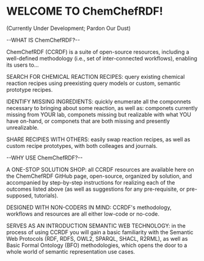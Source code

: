 # WELCOME TO ChemChefRDF!

(Currently Under Development; Pardon Our Dust)

--WHAT IS ChemChefRDF?--

ChemChefRDF (CCRDF) is a suite of open-source resources, including a well-defined methodology (i.e., set of inter-connected workflows), enabling its users to...

SEARCH FOR CHEMICAL REACTION RECIPES: query existing chemical reaction recipes using preexisting query models or custom, semantic prototype recipes.

IDENTIFY MISSING INGREDIENTS: quickly enumerate all the componnets necessary to bringing about some reaction, as well as: componets currently missing from YOUR lab, componets missing but realizable with what YOU have on-hand, or componets that are both missing and presently unrealizable.

SHARE RECIPIES WITH OTHERS: easily swap reaction recipes, as well as custom recipe prototypes, with both colleages and journals.


--WHY USE ChemChefRDF?--

A ONE-STOP SOLUTION SHOP: all CCRDF resources are available here on the ChemChefRDF GitHub page, open-source, organized by solution, and accompanied by step-by-step instructions for realizing each of the outcomes listed above (as well as suggestions for any pre-requisite, or pre-supposed, tutorials).

DESIGNED WITH NON-CODERS IN MIND: CCRDF's methodology, workflows and resources are all either low-code or no-code. 

SERVES AS AN INTRODUCTION SEMANTIC WEB TECHNOLOGY: in the process of using CCRDF you will gain a basic familiarity with the Semantic Web Protocols (RDF, RDFS, OWL2, SPARQL, SHACL, R2RML), as well as Basic Formal Ontology (BFO) methodologies, which opens the door to a whole world of semantic representation use cases. 
